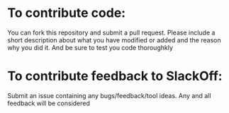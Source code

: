 # To contribute code: 
You can fork this repository and submit a pull request. Please include a short description about what you have modified or added and the reason why you did it. And be sure to test you code thoroughkly 
# To contribute feedback to SlackOff: 
Submit an issue containing any bugs/feedback/tool ideas. Any and all feedback will be considered
